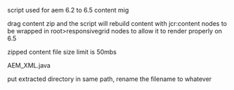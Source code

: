 script used for aem 6.2 to 6.5 content mig


drag content zip and the script will rebuild content with jcr:content nodes to be wrapped in root>responsivegrid nodes to allow it to render properly on 6.5

zipped content file size limit is 50mbs


AEM_XML.java

put extracted directory in same path, rename the filename to whatever
